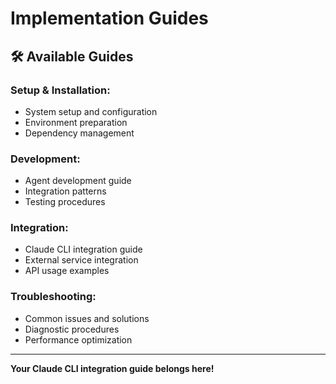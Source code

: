 # Implementation Guides

## 🛠️ **Available Guides**

### **Setup & Installation:**
- System setup and configuration
- Environment preparation
- Dependency management

### **Development:**
- Agent development guide
- Integration patterns
- Testing procedures

### **Integration:**
- Claude CLI integration guide
- External service integration
- API usage examples

### **Troubleshooting:**
- Common issues and solutions
- Diagnostic procedures
- Performance optimization

---
**Your Claude CLI integration guide belongs here!**
